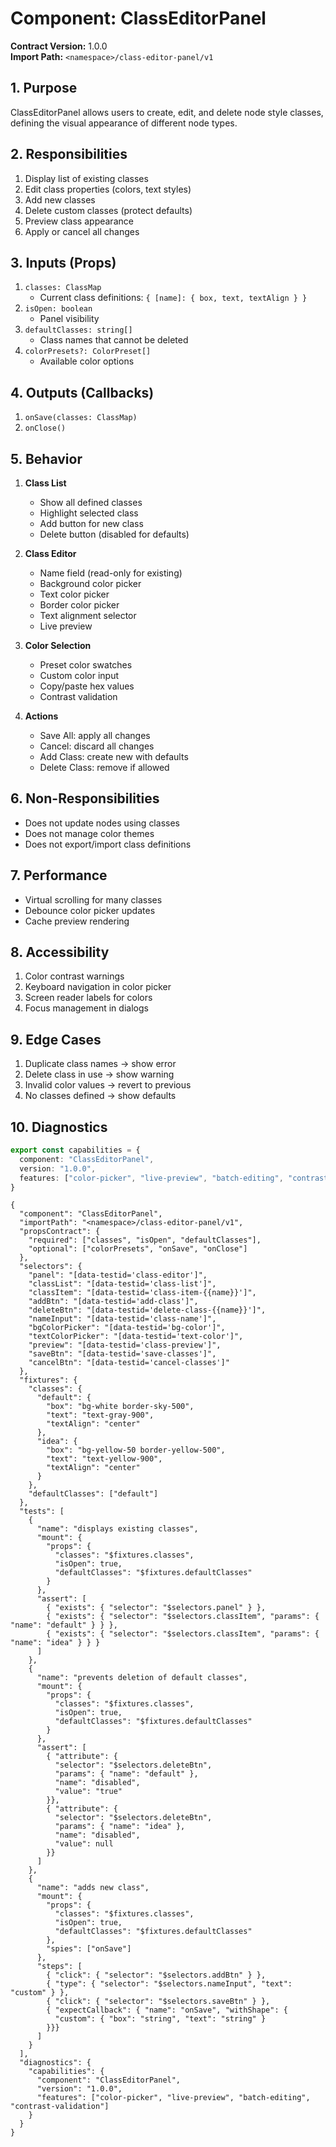 # Component: ClassEditorPanel
**Contract Version:** 1.0.0  
**Import Path:** `<namespace>/class-editor-panel/v1`

## 1. Purpose
ClassEditorPanel allows users to create, edit, and delete node style classes, defining the visual appearance of different node types.

## 2. Responsibilities
1. Display list of existing classes
2. Edit class properties (colors, text styles)
3. Add new classes
4. Delete custom classes (protect defaults)
5. Preview class appearance
6. Apply or cancel all changes

## 3. Inputs (Props)
1. `classes: ClassMap`
   - Current class definitions: `{ [name]: { box, text, textAlign } }`
2. `isOpen: boolean`
   - Panel visibility
3. `defaultClasses: string[]`
   - Class names that cannot be deleted
4. `colorPresets?: ColorPreset[]`
   - Available color options

## 4. Outputs (Callbacks)
1. `onSave(classes: ClassMap)`
2. `onClose()`

## 5. Behavior
1. **Class List**
   - Show all defined classes
   - Highlight selected class
   - Add button for new class
   - Delete button (disabled for defaults)

2. **Class Editor**
   - Name field (read-only for existing)
   - Background color picker
   - Text color picker
   - Border color picker
   - Text alignment selector
   - Live preview

3. **Color Selection**
   - Preset color swatches
   - Custom color input
   - Copy/paste hex values
   - Contrast validation

4. **Actions**
   - Save All: apply all changes
   - Cancel: discard all changes
   - Add Class: create new with defaults
   - Delete Class: remove if allowed

## 6. Non-Responsibilities
- Does not update nodes using classes
- Does not manage color themes
- Does not export/import class definitions

## 7. Performance
- Virtual scrolling for many classes
- Debounce color picker updates
- Cache preview rendering

## 8. Accessibility
1. Color contrast warnings
2. Keyboard navigation in color picker
3. Screen reader labels for colors
4. Focus management in dialogs

## 9. Edge Cases
1. Duplicate class names → show error
2. Delete class in use → show warning
3. Invalid color values → revert to previous
4. No classes defined → show defaults

## 10. Diagnostics
```ts
export const capabilities = {
  component: "ClassEditorPanel",
  version: "1.0.0",
  features: ["color-picker", "live-preview", "batch-editing", "contrast-validation"]
}
```

```conformance
{
  "component": "ClassEditorPanel",
  "importPath": "<namespace>/class-editor-panel/v1",
  "propsContract": {
    "required": ["classes", "isOpen", "defaultClasses"],
    "optional": ["colorPresets", "onSave", "onClose"]
  },
  "selectors": {
    "panel": "[data-testid='class-editor']",
    "classList": "[data-testid='class-list']",
    "classItem": "[data-testid='class-item-{{name}}']",
    "addBtn": "[data-testid='add-class']",
    "deleteBtn": "[data-testid='delete-class-{{name}}']",
    "nameInput": "[data-testid='class-name']",
    "bgColorPicker": "[data-testid='bg-color']",
    "textColorPicker": "[data-testid='text-color']",
    "preview": "[data-testid='class-preview']",
    "saveBtn": "[data-testid='save-classes']",
    "cancelBtn": "[data-testid='cancel-classes']"
  },
  "fixtures": {
    "classes": {
      "default": {
        "box": "bg-white border-sky-500",
        "text": "text-gray-900",
        "textAlign": "center"
      },
      "idea": {
        "box": "bg-yellow-50 border-yellow-500",
        "text": "text-yellow-900",
        "textAlign": "center"
      }
    },
    "defaultClasses": ["default"]
  },
  "tests": [
    {
      "name": "displays existing classes",
      "mount": {
        "props": {
          "classes": "$fixtures.classes",
          "isOpen": true,
          "defaultClasses": "$fixtures.defaultClasses"
        }
      },
      "assert": [
        { "exists": { "selector": "$selectors.panel" } },
        { "exists": { "selector": "$selectors.classItem", "params": { "name": "default" } } },
        { "exists": { "selector": "$selectors.classItem", "params": { "name": "idea" } } }
      ]
    },
    {
      "name": "prevents deletion of default classes",
      "mount": {
        "props": {
          "classes": "$fixtures.classes",
          "isOpen": true,
          "defaultClasses": "$fixtures.defaultClasses"
        }
      },
      "assert": [
        { "attribute": { 
          "selector": "$selectors.deleteBtn", 
          "params": { "name": "default" },
          "name": "disabled",
          "value": "true"
        }},
        { "attribute": { 
          "selector": "$selectors.deleteBtn", 
          "params": { "name": "idea" },
          "name": "disabled",
          "value": null
        }}
      ]
    },
    {
      "name": "adds new class",
      "mount": {
        "props": {
          "classes": "$fixtures.classes",
          "isOpen": true,
          "defaultClasses": "$fixtures.defaultClasses"
        },
        "spies": ["onSave"]
      },
      "steps": [
        { "click": { "selector": "$selectors.addBtn" } },
        { "type": { "selector": "$selectors.nameInput", "text": "custom" } },
        { "click": { "selector": "$selectors.saveBtn" } },
        { "expectCallback": { "name": "onSave", "withShape": {
          "custom": { "box": "string", "text": "string" }
        }}}
      ]
    }
  ],
  "diagnostics": {
    "capabilities": {
      "component": "ClassEditorPanel",
      "version": "1.0.0",
      "features": ["color-picker", "live-preview", "batch-editing", "contrast-validation"]
    }
  }
}
```